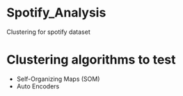 # Spotify_Analysis
Clustering for spotify dataset

# Clustering algorithms to test
- Self-Organizing Maps (SOM)
- Auto Encoders
